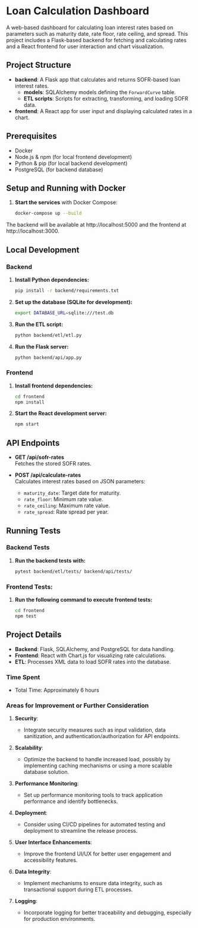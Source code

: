 # Loan Calculation Dashboard

A web-based dashboard for calculating loan interest rates based on parameters such as maturity date, rate floor, rate ceiling, and spread. This project includes a Flask-based backend for fetching and calculating rates and a React frontend for user interaction and chart visualization.

## Project Structure

- **backend**: A Flask app that calculates and returns SOFR-based loan interest rates.
   - **models**: SQLAlchemy models defining the `ForwardCurve` table.
   - **ETL scripts**: Scripts for extracting, transforming, and loading SOFR data.
- **frontend**: A React app for user input and displaying calculated rates in a chart.

## Prerequisites

- Docker
- Node.js & npm (for local frontend development)
- Python & pip (for local backend development)
- PostgreSQL (for backend database)

## Setup and Running with Docker

1. **Start the services** with Docker Compose:
    ```bash 
   docker-compose up --build
The backend will be available at http://localhost:5000 and the frontend at http://localhost:3000.

## Local Development

### Backend
1. **Install Python dependencies:**
   ```bash
   pip install -r backend/requirements.txt

2. **Set up the database (SQLite for development):**
   ```bash
   export DATABASE_URL=sqlite:///test.db

3. **Run the ETL script:**
   ```bash
   python backend/etl/etl.py

4. **Run the Flask server:**
   ```bash
   python backend/api/app.py

### Frontend
1. **Install frontend dependencies:**
   ```bash
   cd frontend 
   npm install

2. **Start the React development server:**
   ```bash
   npm start

## API Endpoints

- **GET /api/sofr-rates**  
  Fetches the stored SOFR rates.

- **POST /api/calculate-rates**  
  Calculates interest rates based on JSON parameters:
   - `maturity_date`: Target date for maturity.
   - `rate_floor`: Minimum rate value.
   - `rate_ceiling`: Maximum rate value.
   - `rate_spread`: Rate spread per year.



## Running Tests

### Backend Tests
1. **Run the backend tests with:**
   ```bash
   pytest backend/etl/tests/ backend/api/tests/ 

###  Frontend Tests:
1. **Run the following command to execute frontend tests:**
   ```bash
   cd frontend 
   npm test

## Project Details

- **Backend**: Flask, SQLAlchemy, and PostgreSQL for data handling.
- **Frontend**: React with Chart.js for visualizing rate calculations.
- **ETL**: Processes XML data to load SOFR rates into the database.

### Time Spent
- Total Time: Approximately 6 hours

### Areas for Improvement or Further Consideration

1. **Security**:
   - Integrate security measures such as input validation, data sanitization, and authentication/authorization for API endpoints.

2. **Scalability**:
   - Optimize the backend to handle increased load, possibly by implementing caching mechanisms or using a more scalable database solution.

3. **Performance Monitoring**:
   - Set up performance monitoring tools to track application performance and identify bottlenecks.

4. **Deployment**:
   - Consider using CI/CD pipelines for automated testing and deployment to streamline the release process.

5. **User Interface Enhancements**:
   - Improve the frontend UI/UX for better user engagement and accessibility features.

6. **Data Integrity**:
   - Implement mechanisms to ensure data integrity, such as transactional support during ETL processes.

7. **Logging**:
   - Incorporate logging for better traceability and debugging, especially for production environments.

